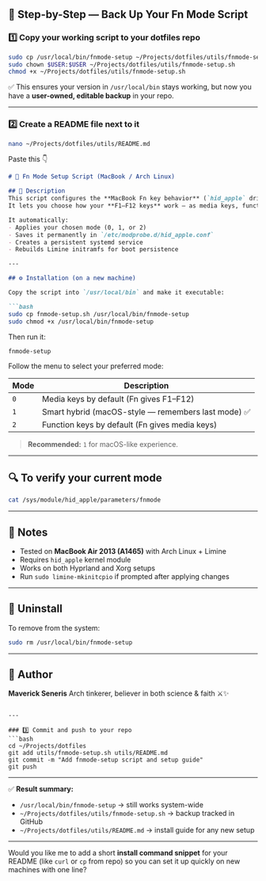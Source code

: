 ## 🧾 Step-by-Step — Back Up Your Fn Mode Script

### 1️⃣ Copy your working script to your dotfiles repo

```bash
sudo cp /usr/local/bin/fnmode-setup ~/Projects/dotfiles/utils/fnmode-setup.sh
sudo chown $USER:$USER ~/Projects/dotfiles/utils/fnmode-setup.sh
chmod +x ~/Projects/dotfiles/utils/fnmode-setup.sh
```

✅ This ensures your version in `/usr/local/bin` stays working,
but now you have a **user-owned, editable backup** in your repo.

---

### 2️⃣ Create a README file next to it

```bash
nano ~/Projects/dotfiles/utils/README.md
```

Paste this 👇

````markdown
# 🧙 Fn Mode Setup Script (MacBook / Arch Linux)

## 📘 Description
This script configures the **MacBook Fn key behavior** (`hid_apple` driver).  
It lets you choose how your **F1–F12 keys** work — as media keys, function keys, or smart hybrid.

It automatically:
- Applies your chosen mode (0, 1, or 2)
- Saves it permanently in `/etc/modprobe.d/hid_apple.conf`
- Creates a persistent systemd service
- Rebuilds Limine initramfs for boot persistence

---

## ⚙️ Installation (on a new machine)

Copy the script into `/usr/local/bin` and make it executable:

```bash
sudo cp fnmode-setup.sh /usr/local/bin/fnmode-setup
sudo chmod +x /usr/local/bin/fnmode-setup
````

Then run it:

```bash
fnmode-setup
```

Follow the menu to select your preferred mode:

| Mode | Description                                        |
| ---- | -------------------------------------------------- |
| `0`  | Media keys by default (Fn gives F1–F12)            |
| `1`  | Smart hybrid (macOS-style — remembers last mode) ✅ |
| `2`  | Function keys by default (Fn gives media keys)     |

> **Recommended:** `1` for macOS-like experience.

---

## 🔍 To verify your current mode

```bash
cat /sys/module/hid_apple/parameters/fnmode
```

---

## 🧩 Notes

* Tested on **MacBook Air 2013 (A1465)** with Arch Linux + Limine
* Requires `hid_apple` kernel module
* Works on both Hyprland and Xorg setups
* Run `sudo limine-mkinitcpio` if prompted after applying changes

---

## 🧼 Uninstall

To remove from the system:

```bash
sudo rm /usr/local/bin/fnmode-setup
```

---

## 🧙 Author

**Maverick Seneris**
Arch tinkerer, believer in both science & faith ⚔️✨

````

---

### 3️⃣ Commit and push to your repo
```bash
cd ~/Projects/dotfiles
git add utils/fnmode-setup.sh utils/README.md
git commit -m "Add fnmode-setup script and setup guide"
git push
````

---

✅ **Result summary:**

* `/usr/local/bin/fnmode-setup` → still works system-wide
* `~/Projects/dotfiles/utils/fnmode-setup.sh` → backup tracked in GitHub
* `~/Projects/dotfiles/utils/README.md` → install guide for any new setup

---

Would you like me to add a short **install command snippet** for your README (like `curl` or `cp` from repo) so you can set it up quickly on new machines with one line?
